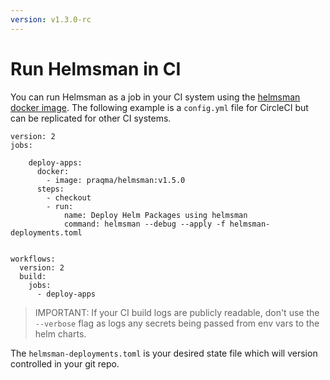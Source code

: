 ```yaml
---
version: v1.3.0-rc
---
```


# Run Helmsman in CI

You can run Helmsman as a job in your CI system using the [helmsman docker image](https://hub.docker.com/r/praqma/helmsman/). 
The following example is a `config.yml` file for CircleCI but can be replicated for other CI systems.

```
version: 2
jobs:
    
    deploy-apps:
      docker:
        - image: praqma/helmsman:v1.5.0
      steps:
        - checkout
        - run:
            name: Deploy Helm Packages using helmsman
            command: helmsman --debug --apply -f helmsman-deployments.toml


workflows:
  version: 2
  build:
    jobs:
      - deploy-apps
``` 

> IMPORTANT: If your CI build logs are publicly readable, don't use the `--verbose` flag as logs any secrets being passed from env vars to the helm charts.

The `helmsman-deployments.toml` is your desired state file which will version controlled in your git repo.